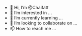 - 👋 Hi, I’m @Chaifatt
- 👀 I’m interested in ...
- 🌱 I’m currently learning ...
- 💞️ I’m looking to collaborate on ...
- 📫 How to reach me ...

<!---
Chaifatt/Chaifatt is a ✨ special ✨ repository because its `README.md` (this file) appears on your GitHub profile.
You can click the Preview link to take a look at your changes.
--->
